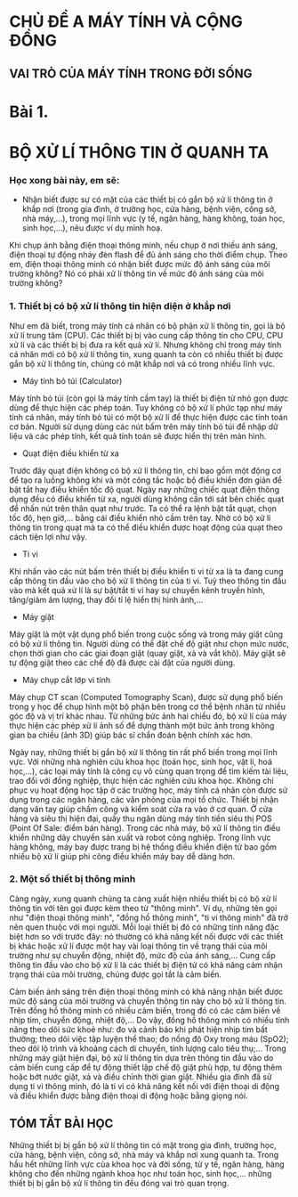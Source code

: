 # CHỦ ĐỀ A MÁY TÍNH VÀ CỘNG ĐỒNG

## VAI TRÒ CỦA MÁY TÍNH TRONG ĐỜI SỐNG

# Bài 1.
# BỘ XỬ LÍ THÔNG TIN Ở QUANH TA

### Học xong bài này, em sẽ:

- Nhận biết được sự có mặt của các thiết bị có gắn bộ xử lí thông tin ở khắp nơi (trong gia đình, ở trường học, cửa hàng, bệnh viện, công sở, nhà máy,...), trong mọi lĩnh vực (y tế, ngân hàng, hàng không, toán học, sinh học,...), nêu được ví dụ minh hoạ.

Khi chụp ảnh bằng điện thoại thông minh, nếu chụp ở nơi thiếu ánh sáng, điện thoại tự động nháy đèn flash để đủ ánh sáng cho thời điểm chụp. Theo em, điện thoại thông minh có nhận biết được mức độ ánh sáng của môi trường không? Nó có phải xử lí thông tin về mức độ ánh sáng của môi trường không?

### 1. Thiết bị có bộ xử lí thông tin hiện diện ở khắp nơi

Như em đã biết, trong máy tính cá nhân có bộ phận xử lí thông tin, gọi là bộ xử lí trung tâm (CPU). Các thiết bị bị vào cung cấp thông tin cho CPU, CPU xử lí và các thiết bị bị đưa ra kết quả xử lí. Nhưng không chỉ trong máy tính cá nhân mới có bộ xử lí thông tin, xung quanh ta còn có nhiều thiết bị được gắn bộ xử lí thông tin, chúng có mặt khắp nơi và có trong nhiều lĩnh vực.

- Máy tính bỏ túi (Calculator)

Máy tính bỏ túi (còn gọi là máy tính cầm tay) là thiết bị điện tử nhỏ gọn được dùng để thực hiện các phép toán. Tuy không có bộ xử lí phức tạp như máy tính cá nhân, máy tính bỏ túi có một bộ xử lí để thực hiện được các tính toán cơ bản. Người sử dụng dùng các nút bấm trên máy tính bỏ túi để nhập dữ liệu và các phép tính, kết quả tính toán sẽ được hiển thị trên màn hình.

- Quạt điện điều khiển từ xa

Trước đây quạt điện không có bộ xử lí thông tin, chỉ bao gồm một động cơ để tạo ra luồng không khí và một công tắc hoặc bộ điều khiển đơn giản để bật tắt hay điều khiển tốc độ quạt. Ngày nay những chiếc quạt điện thông dụng đều có điều khiển từ xa, người dùng không cần tới sát bên chiếc quạt để nhấn nút trên thân quạt như trước. Ta có thể ra lệnh bật tắt quạt, chọn tốc độ, hẹn giờ,... bằng cái điều khiển nhỏ cầm trên tay. Nhờ có bộ xử lí thông tin trong quạt mà ta có thể điều khiển được hoạt động của quạt theo cách tiện lợi như vậy.

- Ti vi

Khi nhấn vào các nút bấm trên thiết bị điều khiển ti vi từ xa là ta đang cung cấp thông tin đầu vào cho bộ xử lí thông tin của ti vi. Tuỳ theo thông tin đầu vào mà kết quả xử lí là sự bật/tắt ti vi hay sự chuyển kênh truyền hình, tăng/giảm âm lượng, thay đổi tỉ lệ hiển thị hình ảnh,...

- Máy giặt

Máy giặt là một vật dụng phổ biến trong cuộc sống và trong máy giặt cũng có bộ xử lí thông tin. Người dùng có thể đặt chế độ giặt như chọn mức nước, chọn thời gian cho các giai đoạn giặt (quay giặt, xả và vắt khô). Máy giặt sẽ tự động giặt theo các chế độ đã được cài đặt của người dùng.

- Máy chụp cắt lớp vi tính

Máy chụp CT scan (Computed Tomography Scan), được sử dụng phổ biến trong y học để chụp hình một bộ phận bên trong cơ thể bệnh nhân từ nhiều góc độ và vị trí khác nhau. Từ những bức ảnh hai chiều đó, bộ xử lí của máy thực hiện các phép xử lí ảnh số để dựng thành một bức ảnh trong không gian ba chiều (ảnh 3D) giúp bác sĩ chẩn đoán bệnh chính xác hơn.

Ngày nay, những thiết bị gắn bộ xử lí thông tin rất phổ biến trong mọi lĩnh vực. Với những nhà nghiên cứu khoa học (toán học, sinh học, vật lí, hoá học,...), các loại máy tính là công cụ vô cùng quan trọng để tìm kiếm tài liệu, trao đổi với đồng nghiệp, thực hiện các nghiên cứu khoa học. Không chỉ phục vụ hoạt động học tập ở các trường học, máy tính cá nhân còn được sử dụng trong các ngân hàng, các văn phòng của mọi tổ chức. Thiết bị nhận dạng vân tay giúp chấm công và kiểm soát cửa ra vào ở cơ quan. Ở cửa hàng và siêu thị hiện đại, quầy thu ngân dùng máy tính tiền siêu thị POS (Point Of Sale: điểm bán hàng). Trong các nhà máy, bộ xử lí thông tin điều khiển những dãy chuyền sản xuất và robot công nghiệp. Trong lĩnh vực hàng không, máy bay được trang bị hệ thống điều khiển điện tử bao gồm nhiều bộ xử lí giúp phi công điều khiển máy bay dễ dàng hơn.

### 2. Một số thiết bị thông minh

Càng ngày, xung quanh chúng ta càng xuất hiện nhiều thiết bị có bộ xử lí thông tin với tên gọi được kèm theo từ "thông minh". Ví dụ, những tên gọi như "điện thoại thông minh", "đồng hồ thông minh", "ti vi thông minh" đã trở nên quen thuộc với mọi người. Mỗi loại thiết bị đó có những tính năng đặc biệt hơn so với trước đây: nó thường có khả năng kết nối được với các thiết bị khác hoặc xử lí được một hay vài loại thông tin về trạng thái của môi trường như sự chuyển động, nhiệt độ, mức độ của ánh sáng,... Cung cấp thông tin đầu vào cho bộ xử lí là các thiết bị điện tử có khả năng cảm nhận trạng thái của môi trường, chúng được gọi tắt là cảm biến.

Cảm biến ánh sáng trên điện thoại thông minh có khả năng nhận biết được mức độ sáng của môi trường và chuyển thông tin này cho bộ xử lí thông tin. Trên đồng hồ thông minh có nhiều cảm biến, trong đó có các cảm biến về nhịp tim, chuyển động, nhiệt độ,... Do vậy, đồng hồ thông minh có nhiều tính năng theo dõi sức khoẻ như: đo và cảnh báo khi phát hiện nhịp tim bất thường; theo dõi việc tập luyện thể thao; đo nồng độ Oxy trong máu (SpO2); theo dõi lộ trình và khoảng cách di chuyển, tính lượng calo tiêu thụ;... Trong những máy giặt hiện đại, bộ xử lí thông tin dựa trên thông tin đầu vào do cảm biến cung cấp để tự động thiết lập chế độ giặt phù hợp, tự động thêm hoặc bớt nước giặt, xả và điều chỉnh thời gian giặt. Nhiều gia đình đã sử dụng ti vi thông minh, đó là ti vi có khả năng kết nối với điện thoại di động và điều khiển được bằng điện thoại di động hoặc bằng giọng nói.

## TÓM TẮT BÀI HỌC

Những thiết bị bị gắn bộ xử lí thông tin có mặt trong gia đình, trường học, cửa hàng, bệnh viện, công sở, nhà máy và khắp nơi xung quanh ta. Trong hầu hết những lĩnh vực của khoa học và đời sống, từ y tế, ngân hàng, hàng không cho đến những ngành khoa học như toán học, sinh học,... những thiết bị bị gắn bộ xử lí thông tin đều đóng vai trò quan trọng.
